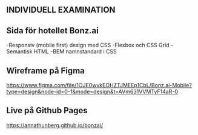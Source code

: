 ## INDIVIDUELL EXAMINATION

## Sida för hotellet Bonz.ai

-Responsiv (mobile first) design med CSS -Flexbox och CSS Grid
-Semantisk HTML
-BEM namnstandard i CSS

## Wireframe på Figma

https://www.figma.com/file/1OJE0wvkEOHZTJMEEp1CbL/Bonz.ai-Mobile?type=design&node-id=0-1&mode=design&t=AVm631VVMTyF14aR-0

## Live på Github Pages

https://annathunberg.github.io/bonzai/

